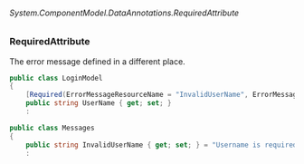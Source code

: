 ###### System.ComponentModel.DataAnnotations.RequiredAttribute
### RequiredAttribute

The error message defined in a different place.
``` csharp
public class LoginModel
{
    [Required(ErrorMessageResourceName = "InvalidUserName", ErrorMessageResourceType = typeof(Messages), ErrorMessage = null)]
    public string UserName { get; set; }
    :
```
``` csharp
public class Messages
{
    public string InvalidUserName { get; set; } = "Username is required";
    :
```
